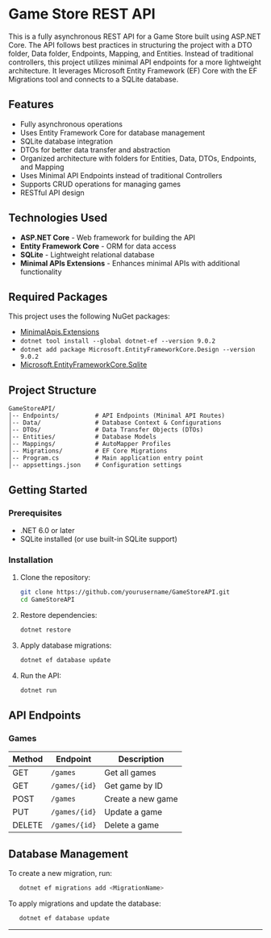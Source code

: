 # Game Store REST API

This is a fully asynchronous REST API for a Game Store built using ASP.NET Core. The API follows best practices in structuring the project with a DTO folder, Data folder, Endpoints, Mapping, and Entities. Instead of traditional controllers, this project utilizes minimal API endpoints for a more lightweight architecture. It leverages Microsoft Entity Framework (EF) Core with the EF Migrations tool and connects to a SQLite database.

## Features
- Fully asynchronous operations
- Uses Entity Framework Core for database management
- SQLite database integration
- DTOs for better data transfer and abstraction
- Organized architecture with folders for Entities, Data, DTOs, Endpoints, and Mapping
- Uses Minimal API Endpoints instead of traditional Controllers
- Supports CRUD operations for managing games
- RESTful API design

## Technologies Used
- **ASP.NET Core** - Web framework for building the API
- **Entity Framework Core** - ORM for data access
- **SQLite** - Lightweight relational database
- **Minimal APIs Extensions** - Enhances minimal APIs with additional functionality

## Required Packages
This project uses the following NuGet packages:
- [MinimalApis.Extensions](https://www.nuget.org/packages/MinimalApis.Extensions)
- `dotnet tool install --global dotnet-ef --version 9.0.2`
- `dotnet add package Microsoft.EntityFrameworkCore.Design --version 9.0.2`
- [Microsoft.EntityFrameworkCore.Sqlite](https://www.nuget.org/packages/Microsoft.EntityFrameworkCore.Sqlite/10.0.0-preview.1.25081.1)

## Project Structure
```
GameStoreAPI/
│-- Endpoints/          # API Endpoints (Minimal API Routes)
│-- Data/               # Database Context & Configurations
│-- DTOs/               # Data Transfer Objects (DTOs)
│-- Entities/           # Database Models
│-- Mappings/           # AutoMapper Profiles
│-- Migrations/         # EF Core Migrations
│-- Program.cs          # Main application entry point
│-- appsettings.json    # Configuration settings
```

## Getting Started

### Prerequisites
- .NET 6.0 or later
- SQLite installed (or use built-in SQLite support)

### Installation
1. Clone the repository:
   ```bash
   git clone https://github.com/yourusername/GameStoreAPI.git
   cd GameStoreAPI
   ```

2. Restore dependencies:
   ```bash
   dotnet restore
   ```

3. Apply database migrations:
   ```bash
   dotnet ef database update
   ```

4. Run the API:
   ```bash
   dotnet run
   ```


## API Endpoints
### Games
| Method | Endpoint       | Description          |
|--------|--------------|----------------------|
| GET    | `/games` | Get all games        |
| GET    | `/games/{id}` | Get game by ID |
| POST   | `/games` | Create a new game    |
| PUT    | `/games/{id}` | Update a game |
| DELETE | `/games/{id}` | Delete a game |

## Database Management
To create a new migration, run:
```bash
   dotnet ef migrations add <MigrationName>
```
To apply migrations and update the database:
```bash
   dotnet ef database update
```

---


